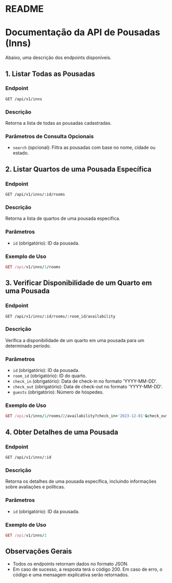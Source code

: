 # README

# Documentação da API de Pousadas (Inns)

Abaixo, uma descrição dos endpoints disponíveis.

## 1. Listar Todas as Pousadas

### Endpoint
```
GET /api/v1/inns
```

### Descrição
Retorna a lista de todas as pousadas cadastradas.

### Parâmetros de Consulta Opcionais
- `search` (opcional): Filtra as pousadas com base no nome, cidade ou estado.

## 2. Listar Quartos de uma Pousada Específica

### Endpoint
```
GET /api/v1/inns/:id/rooms
```

### Descrição
Retorna a lista de quartos de uma pousada específica.

### Parâmetros
- `id` (obrigatório): ID da pousada.

### Exemplo de Uso
```ruby
GET /api/v1/inns/1/rooms
```

## 3. Verificar Disponibilidade de um Quarto em uma Pousada

### Endpoint
```
GET /api/v1/inns/:id/rooms/:room_id/availability
```

### Descrição
Verifica a disponibilidade de um quarto em uma pousada para um determinado período.

### Parâmetros
- `id` (obrigatório): ID da pousada.
- `room_id` (obrigatório): ID do quarto.
- `check_in` (obrigatório): Data de check-in no formato 'YYYY-MM-DD'.
- `check_out` (obrigatório): Data de check-out no formato 'YYYY-MM-DD'.
- `guests` (obrigatório): Número de hóspedes.

### Exemplo de Uso
```ruby
GET /api/v1/inns/1/rooms/2/availability?check_in='2023-12-01'&check_out='2023-12-05'&guests=2
```

## 4. Obter Detalhes de uma Pousada

### Endpoint
```
GET /api/v1/inns/:id
```

### Descrição
Retorna os detalhes de uma pousada específica, incluindo informações sobre avaliações e políticas.

### Parâmetros
- `id` (obrigatório): ID da pousada.

### Exemplo de Uso
```ruby
GET /api/v1/inns/1
```

## Observações Gerais
- Todos os endpoints retornam dados no formato JSON.
- Em caso de sucesso, a resposta terá o código 200. Em caso de erro, o código e uma mensagem explicativa serão retornados.